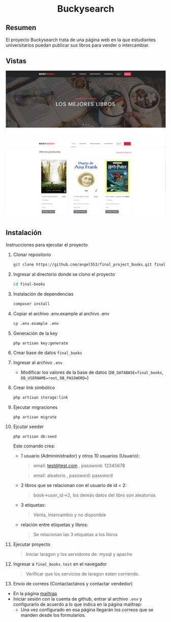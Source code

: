 <h1 align="center" >Buckysearch</h1>

## Resumen

El proyecto Buckysearch trata de una página web en la que estudiantes universitarios puedan publicar
sus libros para vender o intercambiar.

## Vistas

![página principal](https://raw.githubusercontent.com/angel553/final_project_books/main/public/assets/images/principal_1.png)

![página principal 2](https://raw.githubusercontent.com/angel553/final_project_books/main/public/assets/images/principal_2.png)

## Instalación

Instrucciones para ejecutar el proyecto

1. Clonar repositorio

    ```sh
    git clone https://github.com/angel553/final_project_books.git final-books
    ```

1. Ingresar al directorio donde se clono el proyecto

    ```sh
    cd final-books
    ```

1. Instalación de dependencias

    ```sh
    composer install
    ```

1. Copiar el archivo .env.example al archivo .env
    ```sh
    cp .env.example .env
    ```
1. Generación de la key

    ```sh
    php artisan key:generate
    ```

1. Crear base de datos `final_books`

1. Ingresar al archivo `.env`

    - Modificar los valores de la base de datos (`DB_DATABASE=final_books`, `DB_USERNAME=root`, `DB_PASSWORD=`)

1. Crear link simbólico

    ```sh
    php artisan storage:link
    ```

1. Ejecutar migraciones
    ```
    php artisan migrate
    ```
1. Ejcutar seeder

    ```
    php artisan db:seed
    ```

    Este comando crea:

    - 1 usuario (Admininistrador) y otros 10 usuarios (Usuario):

        > email: test@test.com , password: 12345678

        > email: aleatorio , password: password

    - 2 libros que se relacionan con el usuario de id = 2:

        > book->user_id->2, los demás datos del libro son aleatorios

    - 3 etiquetas:

        > Venta, Intercambio y no disponible

    - relación entre etiquetas y libros:

        > Se relacionan las 3 etiquetas a los libros

1. Ejecutar proyecto

    > Iniciar laragon y los servidores de: mysql y apache

1. Ingresar a `final_books.test` en el navegador

    > Verificar que los servicios de laragon esten corriendo.

1. Envío de correos (Contactactános y contactar vendedor)

-   En la página [mailtrap](https://mailtrap.io/)
-   Iniciar sesión con la cuenta de github, entrar al archivo `.env` y configurarlo de acuerdo a lo que indica en la página mailtrap:
    -   Una vez configurado en esa página llegarán los correos que se manden desde los formularios.
